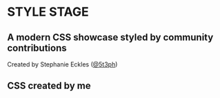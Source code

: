 # STYLE STAGE
## A modern CSS showcase styled by community contributions

Created by Stephanie Eckles ([@5t3ph](https://twitter.com/5t3ph))

## CSS created by me
